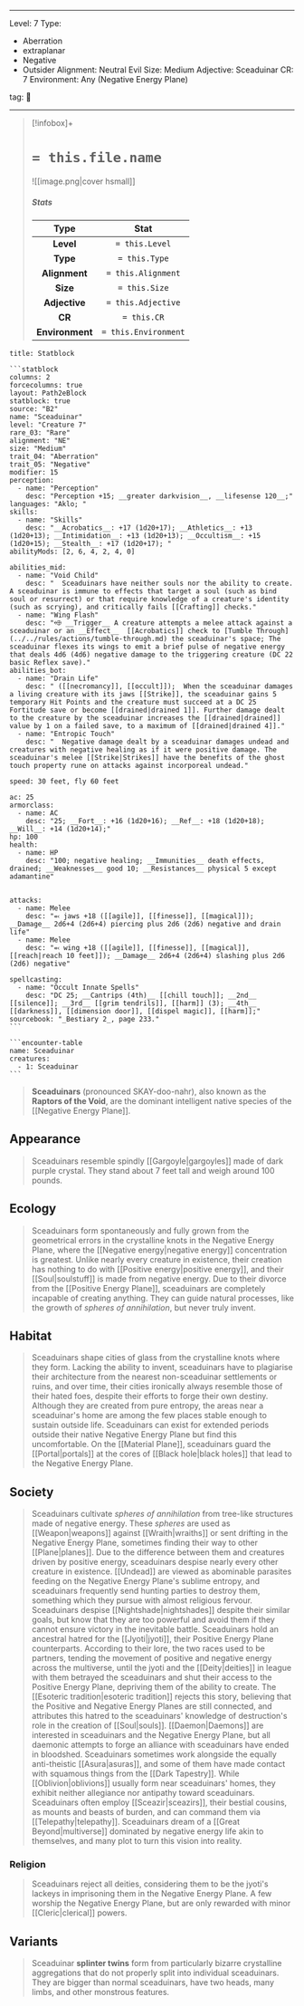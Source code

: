 
---


Level: 7
Type:
- Aberration
- extraplanar
- Negative
- Outsider
Alignment: Neutral Evil
Size: Medium
Adjective: Sceaduinar
CR: 7
Environment: Any (Negative Energy Plane)


tag: 👹

---

> [!infobox]+
> #  `= this.file.name`
> ![[image.png|cover hsmall]]
> ##### Stats
> Type | Stat |
> :---:|:---:|
> **Level** | `= this.Level` |
> **Type** | `= this.Type` |
> **Alignment** | `= this.Alignment` |
> **Size** | `= this.Size` |
> **Adjective** | `= this.Adjective` |
> **CR** | `= this.CR` |
> **Environment** | `= this.Environment` |




````ad-info
title: Statblock

```statblock
columns: 2
forcecolumns: true
layout: Path2eBlock
statblock: true
source: "B2"
name: "Sceaduinar"
level: "Creature 7"
rare_03: "Rare"
alignment: "NE"
size: "Medium"
trait_04: "Aberration"
trait_05: "Negative"
modifier: 15
perception:
  - name: "Perception"
    desc: "Perception +15; __greater darkvision__, __lifesense 120__;"
languages: "Aklo; "
skills:
  - name: "Skills"
    desc: "__Acrobatics__: +17 (1d20+17); __Athletics__: +13 (1d20+13); __Intimidation__: +13 (1d20+13); __Occultism__: +15 (1d20+15); __Stealth__: +17 (1d20+17); "
abilityMods: [2, 6, 4, 2, 4, 0]

abilities_mid:
  - name: "Void Child"
    desc: "  Sceaduinars have neither souls nor the ability to create. A sceaduinar is immune to effects that target a soul (such as bind soul or resurrect) or that require knowledge of a creature's identity (such as scrying), and critically fails [[Crafting]] checks."
  - name: "Wing Flash"
    desc: "⬲ __Trigger__ A creature attempts a melee attack against a sceaduinar or an __Effect__  [[Acrobatics]] check to [Tumble Through](../../rules/actions/tumble-through.md) the sceaduinar's space; The sceaduinar flexes its wings to emit a brief pulse of negative energy that deals 4d6 (4d6) negative damage to the triggering creature (DC 22 basic Reflex save)."
abilities_bot:
  - name: "Drain Life"
    desc: " ([[necromancy]], [[occult]]);  When the sceaduinar damages a living creature with its jaws [[Strike]], the sceaduinar gains 5 temporary Hit Points and the creature must succeed at a DC 25 Fortitude save or become [[drained|drained 1]]. Further damage dealt to the creature by the sceaduinar increases the [[drained|drained]] value by 1 on a failed save, to a maximum of [[drained|drained 4]]."
  - name: "Entropic Touch"
    desc: "  Negative damage dealt by a sceaduinar damages undead and creatures with negative healing as if it were positive damage. The sceaduinar's melee [[Strike|Strikes]] have the benefits of the ghost touch property rune on attacks against incorporeal undead."

speed: 30 feet, fly 60 feet

ac: 25
armorclass:
  - name: AC
    desc: "25; __Fort__: +16 (1d20+16); __Ref__: +18 (1d20+18); __Will__: +14 (1d20+14);"
hp: 100
health:
  - name: HP
    desc: "100; negative healing; __Immunities__ death effects, drained; __Weaknesses__ good 10; __Resistances__ physical 5 except adamantine"


attacks:
  - name: Melee
    desc: "⬻ jaws +18 ([[agile]], [[finesse]], [[magical]]); __Damage__ 2d6+4 (2d6+4) piercing plus 2d6 (2d6) negative and drain life"
  - name: Melee
    desc: "⬻ wing +18 ([[agile]], [[finesse]], [[magical]], [[reach|reach 10 feet]]); __Damage__ 2d6+4 (2d6+4) slashing plus 2d6 (2d6) negative"

spellcasting:
  - name: "Occult Innate Spells"
    desc: "DC 25; __Cantrips (4th)__ [[chill touch]]; __2nd__ [[silence]]; __3rd__ [[grim tendrils]], [[harm]] (3); __4th__ [[darkness]], [[dimension door]], [[dispel magic]], [[harm]];"
sourcebook: "_Bestiary 2_, page 233."
```

```encounter-table
name: Sceaduinar
creatures:
  - 1: Sceaduinar
```

````



> **Sceaduinars** (pronounced SKAY-doo-nahr), also known as the **Raptors of the Void**, are the dominant intelligent native species of the [[Negative Energy Plane]].



## Appearance

> Sceaduinars resemble spindly [[Gargoyle|gargoyles]] made of dark purple crystal. They stand about 7 feet tall and weigh around 100 pounds.


## Ecology

> Sceaduinars form spontaneously and fully grown from the geometrical errors in the crystalline knots in the Negative Energy Plane, where the [[Negative energy|negative energy]] concentration is greatest. Unlike nearly every creature in existence, their creation has nothing to do with [[Positive energy|positive energy]], and their [[Soul|soulstuff]] is made from negative energy. Due to their divorce from the [[Positive Energy Plane]], sceaduinars are completely incapable of creating anything. They can guide natural processes, like the growth of *spheres of annihilation*, but never truly invent.


## Habitat

> Sceaduinars shape cities of glass from the crystalline knots where they form. Lacking the ability to invent, sceaduinars have to plagiarise their architecture from the nearest non-sceaduinar settlements or ruins, and over time, their cities ironically always resemble those of their hated foes, despite their efforts to forge their own destiny.
> Although they are created from pure entropy, the areas near a sceaduinar's home are among the few places stable enough to sustain outside life.
> Sceaduinars can exist for extended periods outside their native Negative Energy Plane but find this uncomfortable. On the [[Material Plane]], sceaduinars guard the [[Portal|portals]] at the cores of [[Black hole|black holes]] that lead to the Negative Energy Plane.


## Society

> Sceaduinars cultivate *spheres of annihilation* from tree-like structures made of negative energy. These *spheres* are used as [[Weapon|weapons]] against [[Wraith|wraiths]] or sent drifting in the Negative Energy Plane, sometimes finding their way to other [[Plane|planes]].
> Due to the difference between them and creatures driven by positive energy, sceaduinars despise nearly every other creature in existence. [[Undead]] are viewed as abominable parasites feeding on the Negative Energy Plane's sublime entropy, and sceaduinars frequently send hunting parties to destroy them, something which they pursue with almost religious fervour. Sceaduinars despise [[Nightshade|nightshades]] despite their similar goals, but know that they are too powerful and avoid them if they cannot ensure victory in the inevitable battle.
> Sceaduinars hold an ancestral hatred for the [[Jyoti|jyoti]], their Positive Energy Plane counterparts. According to their lore, the two races used to be partners, tending the movement of positive and negative energy across the multiverse, until the jyoti and the [[Deity|deities]] in league with them betrayed the sceaduinars and shut their access to the Positive Energy Plane, depriving them of the ability to create. The [[Esoteric tradition|esoteric tradition]] rejects this story, believing that the Positive and Negative Energy Planes are still connected, and attributes this hatred to the sceaduinars' knowledge of destruction's role in the creation of [[Soul|souls]].
> [[Daemon|Daemons]] are interested in sceaduinars and the Negative Energy Plane, but all daemonic attempts to forge an alliance with sceaduinars have ended in bloodshed. Sceaduinars sometimes work alongside the equally anti-theistic [[Asura|asuras]], and some of them have made contact with squamous things from the [[Dark Tapestry]]. While [[Oblivion|oblivions]] usually form near sceaduinars' homes, they exhibit neither allegiance nor antipathy toward sceaduinars. Sceaduinars often employ [[Sceazir|sceazirs]], their bestial cousins, as mounts and beasts of burden, and can command them via [[Telepathy|telepathy]].
> Sceaduinars dream of a [[Great Beyond|multiverse]] dominated by negative energy life akin to themselves, and many plot to turn this vision into reality.


### Religion

> Sceaduinars reject all deities, considering them to be the jyoti's lackeys in imprisoning them in the Negative Energy Plane. A few worship the Negative Energy Plane, but are only rewarded with minor [[Cleric|clerical]] powers.


## Variants

> Sceaduinar **splinter twins** form from particularly bizarre crystalline aggregations that do not properly split into individual sceaduinars. They are bigger than normal sceaduinars, have two heads, many limbs, and other monstrous features.









